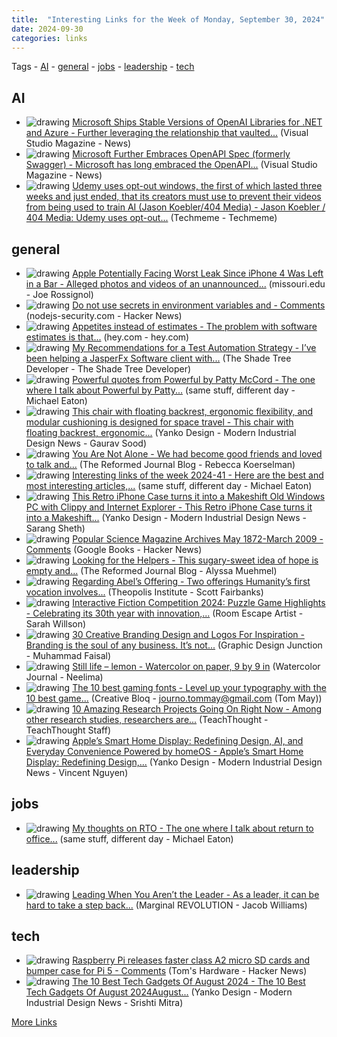 ```yaml
---
title:  "Interesting Links for the Week of Monday, September 30, 2024"
date: 2024-09-30
categories: links
---
```


Tags  - [AI](#AI) - [general](#general) - [jobs](#jobs) - [leadership](#leadership) - [tech](#tech)


## AI
- <img src='https://visualstudiomagazine.com/-/media/ECG/visualstudiomagazine/Images/introimages/Cloud_AI_Net.jpg' alt='drawing' style='max-height: 100px;'/>  [Microsoft Ships Stable Versions of OpenAI Libraries for .NET and Azure - Further leveraging the relationship that vaulted...](https://visualstudiomagazine.com/Articles/2024/10/04/Microsoft-Ships-Stable-Versions-of-OpenAI-Libraries-for-,-d-,NET-and-Azure.aspx) (Visual Studio Magazine - News)
- <img src='https://visualstudiomagazine.com/-/media/ECG/redmondmag/Images/IntroImagesBigSmall/CircutPagesLiteUpSmall.jpg' alt='drawing' style='max-height: 100px;'/>  [Microsoft Further Embraces OpenAPI Spec (formerly Swagger) - Microsoft has long embraced the OpenAPI...](https://visualstudiomagazine.com/Articles/2024/10/04/Microsoft-Further-Embraces-OpenAPI-Spec-formerly-Swagger.aspx) (Visual Studio Magazine - News)
- <img src='http://www.techmeme.com/240930/i24.jpg' alt='drawing' style='max-height: 100px;'/>  [Udemy uses opt-out windows, the first of which lasted three weeks and just ended, that its creators must use to prevent their videos from being used to train AI (Jason Koebler/404 Media) -   Jason Koebler / 404 Media: Udemy uses opt-out...](http://www.techmeme.com/240930/p24#a240930p24) (Techmeme - Techmeme)

## general
- <img src='https://images.macrumors.com/t/dPgRS3vEo3jLWwm5unVQL2wMPfk=/1600x/article-new/2023/10/space-black-mbp.jpg' alt='drawing' style='max-height: 100px;'/>  [Apple Potentially Facing Worst Leak Since iPhone 4 Was Left in a Bar - Alleged photos and videos of an unannounced...](https://link.join1440.com/click/37037591.3617415/aHR0cHM6Ly93d3cubWFjcnVtb3JzLmNvbS8yMDI0LzEwLzA3L2FwcGxlLXBvdGVudGlhbGx5LWZhY2luZy13b3JzdC1sZWFrLXNpbmNlLWlwaG9uZS00Lz91dG1fc291cmNlPWpvaW4xNDQwJnV0bV9tZWRpdW09ZW1haWwmdXRtX3BsYWNlbWVudD1uZXdzbGV0dGVy/66d719ac295ef3316872153aB47486b4e) (missouri.edu - Joe Rossignol)
- <img src='https://news.ycombinator.com/favicon.ico' alt='drawing' style='max-height: 100px;'/>  [Do not use secrets in environment variables and - Comments](https://www.nodejs-security.com/blog/do-not-use-secrets-in-environment-variables-and-here-is-how-to-do-it-better) (nodejs-security.com - Hacker News)
- <img src='https://world.hey.com/jason/avatar-9f11ce77d31e68e834c564594ee0bc32a005ee8d' alt='drawing' style='max-height: 100px;'/>  [Appetites instead of estimates - The problem with software estimates is that...](https://world.hey.com/jason/appetites-instead-of-estimates-192d39ba) (hey.com - hey.com)
- <img src='https://jeremydmiller.com/wp-content/uploads/2023/07/jasperfx-logo-final-orange-bg.jpg' alt='drawing' style='max-height: 100px;'/>  [My Recommendations for a Test Automation Strategy - I’ve been helping a JasperFx Software client with...](https://jeremydmiller.com/2024/09/29/my-recommendations-for-a-test-automation-strategy/) (The Shade Tree Developer - The Shade Tree Developer)
- <img src='https://samestuffdifferentday.net/assets/2023/01/words_of_wisdom.jpg' alt='drawing' style='max-height: 100px;'/>  [Powerful quotes from Powerful by Patty McCord - The one where I talk about Powerful by Patty...](https://samestuffdifferentday.net/2024/10/03/powerful/) (same stuff, different day - Michael Eaton)
- <img src='https://www.yankodesign.com/images/design_news/2024/10/this-chair-with-floating-backrest-ergonomic-flexibility-and-modular-cushioning-is-designed-for-space-travel/Aerospace-Seat-SPN-01-Space-Perspective-Neptune-7.jpg' alt='drawing' style='max-height: 100px;'/>  [This chair with floating backrest, ergonomic flexibility, and modular cushioning is designed for space travel - This chair with floating backrest, ergonomic...](https://www.yankodesign.com/2024/10/07/this-chair-with-floating-backrest-ergonomic-flexibility-and-modular-cushioning-is-designed-for-space-travel/?utm_source=rss&utm_medium=rss&utm_campaign=this-chair-with-floating-backrest-ergonomic-flexibility-and-modular-cushioning-is-designed-for-space-travel) (Yanko Design - Modern Industrial Design News - Gaurav Sood)
- <img src='https://s3.amazonaws.com/assets.reformedjournal.com/wp-content/uploads/sites/2/2024/10/04111342/for-our-daughters-image.jpeg' alt='drawing' style='max-height: 100px;'/>  [You Are Not Alone - We had become good friends and loved to talk and...](https://blog.reformedjournal.com/2024/10/07/you-are-not-alone/) (The Reformed Journal Blog - Rebecca Koerselman)
- <img src='https://samestuffdifferentday.net/assets/images/links_header.jpg' alt='drawing' style='max-height: 100px;'/>  [Interesting links of the week 2024-41 - Here are the best and most interesting articles,...](https://samestuffdifferentday.net/2024/10/07/Interesting-links-of-the-week-2024-41/) (same stuff, different day - Michael Eaton)
- <img src='https://www.yankodesign.com/images/design_news/2024/10/513380/iphone_16_pro_retro_case_1.jpg' alt='drawing' style='max-height: 100px;'/>  [This Retro iPhone Case turns it into a Makeshift Old Windows PC with Clippy and Internet Explorer - This Retro iPhone Case turns it into a Makeshift...](https://www.yankodesign.com/2024/10/06/this-retro-iphone-case-turns-it-into-a-makeshift-old-windows-pc-with-clippy-and-internet-explorer/?utm_source=rss&utm_medium=rss&utm_campaign=this-retro-iphone-case-turns-it-into-a-makeshift-old-windows-pc-with-clippy-and-internet-explorer) (Yanko Design - Modern Industrial Design News - Sarang Sheth)
- <img src='https://news.ycombinator.com/favicon.ico' alt='drawing' style='max-height: 100px;'/>  [Popular Science Magazine Archives May 1872-March 2009 - Comments](https://books.google.com/books/about/Popular_Science.html?id=qR8DAAAAMBAJ) (Google Books - Hacker News)
- <img src='https://s3.amazonaws.com/assets.reformedjournal.com/wp-content/uploads/sites/2/2021/03/07181801/tired_doctor.jpg' alt='drawing' style='max-height: 100px;'/>  [Looking for the Helpers - This sugary-sweet idea of hope is empty and...](https://blog.reformedjournal.com/2024/10/06/looking-for-the-helpers/) (The Reformed Journal Blog - Alyssa Muehmel)
- <img src='https://theopolisinstitute.com/wp-content/uploads/2024/10/305998rgsdl-1024x743.jpg' alt='drawing' style='max-height: 100px;'/>  [Regarding Abel’s Offering - Two offerings Humanity’s first vocation involves...](https://theopolisinstitute.com/regarding-abels-offering/) (Theopolis Institute - Scott Fairbanks)
- <img src='https://i0.wp.com/roomescapeartist.com/wp-content/uploads/2024/09/ifcomp-2024-logo.jpg?fit=1000%2C1000&ssl=1' alt='drawing' style='max-height: 100px;'/>  [Interactive Fiction Competition 2024: Puzzle Game Highlights - Celebrating its 30th year with innovation,...](https://roomescapeartist.com/2024/10/03/interactive-fiction-competition-2024-puzzle-game-highlights/) (Room Escape Artist - Sarah Willson)
- <img src='https://graphicdesignjunction.com/wp-content/uploads/2024/10/creative_branding_design.jpg' alt='drawing' style='max-height: 100px;'/>  [30 Creative Branding Design and Logos For Inspiration - Branding is the soul of any business. It’s not...](https://graphicdesignjunction.com/2024/10/creative-branding-design/) (Graphic Design Junction - Muhammad Faisal)
- <img src='https://watercolor-journal.com/wp-content/uploads/2022/02/cropped-logodesignfinal.png?w=32' alt='drawing' style='max-height: 100px;'/>  [Still life – lemon - Watercolor on paper, 9 by 9 in](https://watercolor-journal.com/2024/10/01/still-life-lemon/) (Watercolor Journal - Neelima)
- <img src='https://cdn.mos.cms.futurecdn.net/GfeS9dmqHfujaeEAh8cQ2C.jpg' alt='drawing' style='max-height: 100px;'/>  [The 10 best gaming fonts - Level up your typography with the 10 best game...](https://www.creativebloq.com/design/fonts-typography/the-10-best-gaming-fonts) (Creative Bloq - journo.tommay@gmail.com (Tom May))
- <img src='https://www.teachthought.com/wp-content/uploads/2024/06/942442-fi.png' alt='drawing' style='max-height: 100px;'/>  [10 Amazing Research Projects Going On Right Now - Among other research studies, researchers are...](https://www.teachthought.com/education/interesting-research-projects/) (TeachThought - TeachThought Staff)
- <img src='https://www.yankodesign.com/images/design_news/2024/09/apples-smart-home-display-redefining-design-ai-and-everyday-convenience-powered-by-homeos/apple-homeaccessory-concept.jpg' alt='drawing' style='max-height: 100px;'/>  [Apple’s Smart Home Display: Redefining Design, AI, and Everyday Convenience Powered by homeOS - Apple’s Smart Home Display: Redefining Design,...](https://www.yankodesign.com/2024/09/30/apples-smart-home-display-redefining-design-ai-and-everyday-convenience-powered-by-homeos/?utm_source=rss&utm_medium=rss&utm_campaign=apples-smart-home-display-redefining-design-ai-and-everyday-convenience-powered-by-homeos) (Yanko Design - Modern Industrial Design News - Vincent Nguyen)

## jobs
- <img src='https://samestuffdifferentday.net/assets/2024/wtf.jpg' alt='drawing' style='max-height: 100px;'/>  [My thoughts on RTO - The one where I talk about return to office...](https://samestuffdifferentday.net/2024/10/02/rto/) (same stuff, different day - Michael Eaton)

## leadership
- <img src='https://spin.atomicobject.com/wp-content/uploads/JDP-AO2023-605-scaled.jpg' alt='drawing' style='max-height: 100px;'/>  [Leading When You Aren’t the Leader - As a leader, it can be hard to take a step back...](https://feeds.feedblitz.com/~/905446664/0/atomicspin~Leading-When-You-Arent-the-Leader/) (Marginal REVOLUTION - Jacob Williams)

## tech
- <img src='https://news.ycombinator.com/favicon.ico' alt='drawing' style='max-height: 100px;'/>  [Raspberry Pi releases faster class A2 micro SD cards and bumper case for Pi 5 - Comments](https://www.tomshardware.com/raspberry-pi/raspberry-pi-release-faster-branded-class-a2-micro-sd-cards-and-bumper-case-for-raspberry-pi-5) (Tom's Hardware - Hacker News)
- <img src='https://www.yankodesign.com/images/design_news/2024/09/best-tech-designs-of-august/10_best_tech_gadgets_august_yanko_design_hero.jpg' alt='drawing' style='max-height: 100px;'/>  [The 10 Best Tech Gadgets Of August 2024 - The 10 Best Tech Gadgets Of August 2024August...](https://www.yankodesign.com/2024/09/30/the-10-best-tech-gadgets-of-august-2024/?utm_source=rss&utm_medium=rss&utm_campaign=the-10-best-tech-gadgets-of-august-2024) (Yanko Design - Modern Industrial Design News - Srishti Mitra)

[More Links](/links)
